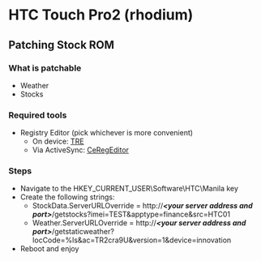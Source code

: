 # HTC Touch Pro2 (rhodium)

## Patching Stock ROM

### What is patchable
- Weather
- Stocks

### Required tools
- Registry Editor (pick whichever is more convenient)
    - On device: [TRE](https://archive.org/download/tucows_32381_Tascal_RegEdit/reg050m.zip)
    - Via ActiveSync: [CeRegEditor](https://archive.org/download/ce-reg-edit-setup-0.0.5.0/CeRegEdit_Setup_0.0.5.0.exe)

### Steps

- Navigate to the HKEY_CURRENT_USER\Software\HTC\Manila key
- Create the following strings:
    - StockData.ServerURLOverride = http://[]()***\<your server address and port\>***/getstocks?imei=TEST&apptype=finance&src=HTC01
    - Weather.ServerURLOverride = http://[]()***\<your server address and port\>***/getstaticweather?locCode=%ls&ac=TR2cra9U&version=1&device=innovation
- Reboot and enjoy